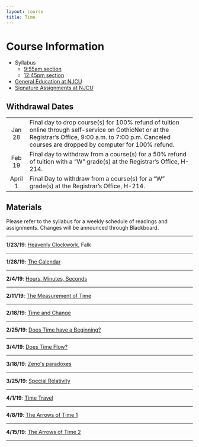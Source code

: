 ```yaml
---
layout: course
title: Time
---
```


# Course Information

+ Syllabus
	+ [9:55am section](Syllabus.pdf)
	+ [12:45pm section](Syllabus1.pdf) 
+ [General Education at NJCU](http://www.njcu.edu/department/general-education)
+ [Signature Assignments at NJCU](http://www.njcu.edu/academics/general-education/signature-assignment-information-students)

## Withdrawal Dates

|         	 |     |
| :-------------: | ------------- |
| Jan 28 | Final day to drop course(s) for 100% refund of tuition online through self-service on GothicNet or at the Registrar’s Office, 9:00 a.m. to 7:00 p.m. Canceled courses are dropped by computer for 100% refund. |
| Feb 19 | Final day to withdraw from a course(s) for a 50% refund of tuition with a “W” grade(s) at the Registrar’s Office, H-214. |
| April 1  | Final Day to withdraw from a course(s) for a “W” grade(s) at the Registrar’s Office, H-214.|

## Materials

Please refer to the syllabus for a weekly schedule of readings and assignments. Changes will be announced through Blackboard. 

---
**1/23/19**: [Heavenly Clockwork,](/Readings/Falk1.pdf) Falk


---

**1/28/19**: [The Calendar](calendar) 


---

**2/4/19**: [Hours, Minutes, Seconds](clock) 


---

**2/11/19**: [The Measurement of Time](measurement) 


---

**2/18/19**: [Time and Change](newton)


---

**2/25/19**: [Does Time have a Beginning?](beginning)


---
**3/4/19**: [Does Time Flow?](flow)


---

**3/18/19**: [Zeno's paradoxes](zeno)


---

**3/25/19**: [Special Relativity](special)


---

**4/1/19**: [Time Travel](timetravel)


---

**4/8/19**: [The Arrows of Time 1](arrows)


---

**4/15/19**: [The Arrows of Time 2](arrows2)


---
